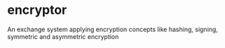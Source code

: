 # encryptor
An exchange system applying encryption concepts like hashing, signing, symmetric and asymmetric encryption
